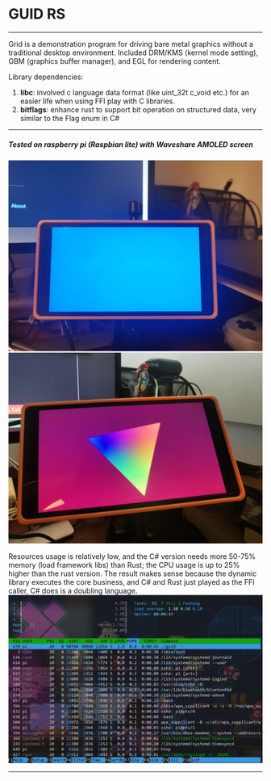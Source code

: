 # GUID RS
---
Grid is a demonstration program for driving bare metal graphics without a traditional desktop environment.
Included DRM/KMS (kernel mode setting), GBM (graphics buffer manager), and EGL for rendering content.

Library dependencies:
1. **libc**: involved c language data format (like uint_32t c_void etc.) for an easier life when using FFI play with C libraries.
2. **bitflags**: enhance rust to support bit operation on structured data, very similar to the Flag enum in C#

---
##### Tested on raspberry pi (Raspbian lite) with Waveshare AMOLED screen
![image_01](https://github.com/XionWin/kms/blob/main/resources/image_01.jpg?raw=true)
![image_02](https://github.com/XionWin/kms/blob/main/resources/image_02.jpg?raw=true)

Resources usage is relatively low, and the C# version needs more 50-75% memory (load framework libs) than Rust; the CPU usage is up to 25% higher than the rust version. The result makes sense because the dynamic library executes the core business, and C# and Rust just played as the FFI caller, C# does is a doubling language.
![image_03](https://github.com/XionWin/kms/blob/main/resources/image_03.jpg?raw=true)

---
